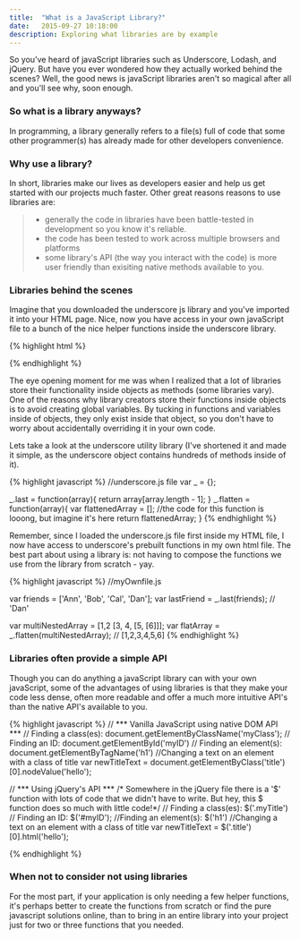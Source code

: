 ```yaml
---
title:  "What is a JavaScript Library?"
date:   2015-09-27 10:18:00
description: Exploring what libraries are by example
---
```


So you've heard of javaScript libraries such as Underscore, Lodash, and jQuery.
But have you ever wondered how they actually worked behind the scenes? Well, the good news is javaScript libraries aren't so magical after all and you'll see why, soon enough.

### So what is a library anyways?
In programming, a library generally refers to a file(s) full of code that some other
programmer(s) has already made for other developers convenience.

### Why use a library?
In short, libraries make our lives as developers easier and help us get started with our projects
much faster. Other great reasons reasons to use libraries are:

>- generally the code in libraries have been battle-tested in development so you know it's reliable.
>- the code has been tested to work across multiple browsers and platforms
>- some library's API (the way you interact with the code) is more user friendly than exisiting native methods
available to you.



### Libraries behind the scenes
Imagine that you downloaded the underscore js library and you've imported it into your
HTML page. Nice, now you have access in your own javaScript file to a bunch of the nice
helper functions inside the underscore library.

{% highlight html %}
<!DOCTYPE html>
<html lang="en">
<head>
  <meta charset="UTF-8">
  <title>My Amazing Web app</title>

</head>
<body>

  <!-- Importing underscore. This is just a file with prebuilt functions. -->
  <script src="underscore.js"></script>
  <!-- Now I have access inside my javaScript file to underscore's
       function's, since I loaded underscore above my file -->
  <script src="myOwnfile.js"></script>
</body>
</html>
{% endhighlight %}


The eye opening moment for me was when I realized that a lot of libraries store their functionality
inside objects as methods (some libraries vary). One of the reasons why library creators store their
functions inside objects is to avoid creating global variables. By tucking in functions and variables
inside of objects, they only exist inside that object, so you don't have to worry about accidentally
overriding it in your own code.


Lets take a look at the underscore utility library
(I've shortened it and made it simple, as the underscore object contains hundreds of methods inside of it).

{% highlight javascript %}
//underscore.js file
var _ = {};

_.last = function(array){
  return array[array.length - 1];
}
_.flatten = function(array){
  var flattenedArray = [];
  //the code for this function is looong, but imagine it's here
  return flattenedArray;
}
{% endhighlight %}


Remember, since I loaded the underscore.js file first inside my HTML file, I now have
access to underscore's prebuilt functions in my own html file. The best part about
using a library is: not having to compose the functions we use from the library from scratch - yay.


{% highlight javascript %}
//myOwnfile.js

var friends = ['Ann', 'Bob', 'Cal', 'Dan'];
var lastFriend = _.last(friends);  // 'Dan'


var multiNestedArray = [1,2 [3, 4, [5, [6]]];
var flatArray = _.flatten(multiNestedArray); // [1,2,3,4,5,6]
{% endhighlight %}


### Libraries often provide a simple API
Though you can do anything a javaScript library can with your own javaScript,
some of the advantages of using libraries is that they make your code less dense,
often more readable and offer a much more intuitive API's than the native API's
available to you.

{% highlight javascript %}
// *** Vanilla JavaScript using native DOM API ***
// Finding a class(es):
document.getElementByClassName('myClass');
// Finding an ID:
document.getElementById('myID')
// Finding an element(s):
document.getElementByTagName('h1')
//Changing a text on an element with a class of title
var newTitleText = document.getElementByClass('title')[0].nodeValue('hello');



// *** Using jQuery's API ***
/* Somewhere in the jQuery file there is a '$' function with lots of code that we
   didn't have to write. But hey, this $ function does so much with little code!*/
// Finding a class(es):
$('.myTitle')
// Finding an ID:
$('#myID');
//Finding an element(s):
$('h1')
//Changing a text on an element with a class of title
var newTitleText = $('.title')[0].html('hello');


{% endhighlight %}



### When not to consider not using libraries
For the most part, if your application is only needing a few helper functions,
it's perhaps better to create the functions from scratch or find the pure javascript
solutions online, than to bring in an entire library into your project just for two
or three functions that you needed.
